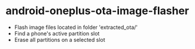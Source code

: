 # android-oneplus-ota-image-flasher
- Flash image files located in folder 'extracted_ota/'
- Find a phone's active partition slot
- Erase all partitions on a selected slot
